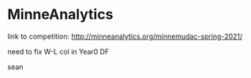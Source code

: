 # MinneAnalytics

link to competition: http://minneanalytics.org/minnemudac-spring-2021/

need to fix W-L col in Year0 DF

sean